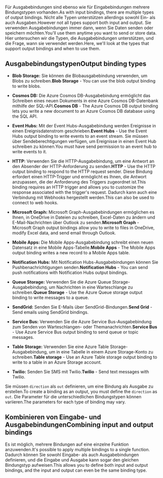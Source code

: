<span data-ttu-id="d6c8a-101">Für Ausgabebindungen sind ebenso wie für Eingabebindungen mehrere Bindungstypen vorhanden.</span><span class="sxs-lookup"><span data-stu-id="d6c8a-101">As with input bindings, there are multiple types of output bindings.</span></span> <span data-ttu-id="d6c8a-102">Nicht alle Typen unterstützen allerdings sowohl Ein- als auch Ausgaben.</span><span class="sxs-lookup"><span data-stu-id="d6c8a-102">However not all types support both input and output.</span></span> <span data-ttu-id="d6c8a-103">Sie verwenden Ausgabebindungen immer dann, wenn Sie Daten senden oder speichern möchten.</span><span class="sxs-lookup"><span data-stu-id="d6c8a-103">You'll use them anytime you want to send or store data.</span></span> <span data-ttu-id="d6c8a-104">Hier untersuchen wir die Typen, die Ausgabebindungen unterstützen, und die Frage, wann sie verwendet werden.</span><span class="sxs-lookup"><span data-stu-id="d6c8a-104">Here, we'll look at the types that support output bindings and when to use them.</span></span>

## <a name="output-binding-types"></a><span data-ttu-id="d6c8a-105">Ausgabebindungstypen</span><span class="sxs-lookup"><span data-stu-id="d6c8a-105">Output binding types</span></span>

- <span data-ttu-id="d6c8a-106">**Blob Storage:** Sie können die Blobausgabebindung verwenden, um Blobs zu schreiben.</span><span class="sxs-lookup"><span data-stu-id="d6c8a-106">**Blob Storage** - You can use the blob output binding to write blobs.</span></span>

- <span data-ttu-id="d6c8a-107">**Cosmos DB:** Die Azure Cosmos DB-Ausgabebindung ermöglicht das Schreiben eines neuen Dokuments in eine Azure Cosmos DB-Datenbank mithilfe der SQL-API.</span><span class="sxs-lookup"><span data-stu-id="d6c8a-107">**Cosmos DB** - The Azure Cosmos DB output binding lets you write a new document to an Azure Cosmos DB database using the SQL API.</span></span>

- <span data-ttu-id="d6c8a-108">**Event Hubs:** Mit der Event Hubs-Ausgabebindung werden Ereignisse in einen Ereignisdatenstrom geschrieben.</span><span class="sxs-lookup"><span data-stu-id="d6c8a-108">**Event Hubs** - Use the Event Hubs output binding to write events to an event stream.</span></span> <span data-ttu-id="d6c8a-109">Sie müssen über Sendeberechtigungen verfügen, um Ereignisse in einen Event Hub schreiben zu können.</span><span class="sxs-lookup"><span data-stu-id="d6c8a-109">You must have send permission to an event hub to write events to it.</span></span>

- <span data-ttu-id="d6c8a-110">**HTTP:** Verwenden Sie die HTTP-Ausgabebindung, um eine Antwort an den Absender der HTTP-Anforderung zu senden.</span><span class="sxs-lookup"><span data-stu-id="d6c8a-110">**HTTP** - Use the HTTP output binding to respond to the HTTP request sender.</span></span> <span data-ttu-id="d6c8a-111">Diese Bindung erfordert einen HTTP-Trigger und ermöglicht es Ihnen, die Antwort anzupassen, die der Anforderung des Triggers zugeordnet ist.</span><span class="sxs-lookup"><span data-stu-id="d6c8a-111">This binding requires an HTTP trigger and allows you to customize the response associated with the trigger's request.</span></span> <span data-ttu-id="d6c8a-112">Dadurch kann auch eine Verbindung mit Webhooks hergestellt werden.</span><span class="sxs-lookup"><span data-stu-id="d6c8a-112">This can also be used to connect to web hooks.</span></span>

- <span data-ttu-id="d6c8a-113">**Microsoft Graph:** Microsoft Graph-Ausgabebindungen ermöglichen es Ihnen, in OneDrive in Dateien zu schreiben, Excel-Daten zu ändern und E-Mail-Nachrichten über Outlook zu senden.</span><span class="sxs-lookup"><span data-stu-id="d6c8a-113">**Microsoft Graph** - Microsoft Graph output bindings allow you to write to files in OneDrive, modify Excel data, and send email through Outlook.</span></span>

- <span data-ttu-id="d6c8a-114">**Mobile Apps:** Die Mobile Apps-Ausgabebindung schreibt einen neuen Datensatz in eine Mobile Apps-Tabelle.</span><span class="sxs-lookup"><span data-stu-id="d6c8a-114">**Mobile Apps** - The Mobile Apps output binding writes a new record to a Mobile Apps table.</span></span>

- <span data-ttu-id="d6c8a-115">**Notification Hubs:** Mit Notification Hubs-Ausgabebindungen können Sie Pushbenachrichtigungen senden.</span><span class="sxs-lookup"><span data-stu-id="d6c8a-115">**Notification Hubs** - You can send push notifications with Notification Hubs output bindings.</span></span>

- <span data-ttu-id="d6c8a-116">**Queue Storage:** Verwenden Sie die Azure Queue Storage-Ausgabebindung, um Nachrichten in eine Warteschlange zu schreiben.</span><span class="sxs-lookup"><span data-stu-id="d6c8a-116">**Queue Storage** - Use the Azure Queue storage output binding to write messages to a queue.</span></span>

- <span data-ttu-id="d6c8a-117">**SendGrid:** Senden Sie E-Mails über SendGrid-Bindungen.</span><span class="sxs-lookup"><span data-stu-id="d6c8a-117">**Send Grid** - Send emails using SendGrid bindings.</span></span>

- <span data-ttu-id="d6c8a-118">**Service Bus:** Verwenden Sie die Azure Service Bus-Ausgabebindung zum Senden von Warteschlangen- oder Themanachrichten.</span><span class="sxs-lookup"><span data-stu-id="d6c8a-118">**Service Bus** - Use Azure Service Bus output binding to send queue or topic messages.</span></span>

- <span data-ttu-id="d6c8a-119">**Table Storage:** Verwenden Sie eine Azure Table Storage-Ausgabebindung, um in eine Tabelle in einem Azure Storage-Konto zu schreiben.</span><span class="sxs-lookup"><span data-stu-id="d6c8a-119">**Table storage** - Use an Azure Table storage output binding to write to a table in an Azure Storage account.</span></span>

- <span data-ttu-id="d6c8a-120">**Twilio:** Senden Sie SMS mit Twilio.</span><span class="sxs-lookup"><span data-stu-id="d6c8a-120">**Twilio** - Send text messages with Twilio.</span></span>

<span data-ttu-id="d6c8a-121">Sie müssen `direction` als `out` definieren, um eine Bindung als Ausgabe zu erstellen.</span><span class="sxs-lookup"><span data-stu-id="d6c8a-121">To create a binding as an output, you must define the `direction` as `out`.</span></span> <span data-ttu-id="d6c8a-122">Die Parameter für die unterschiedlichen Bindungstypen können variieren.</span><span class="sxs-lookup"><span data-stu-id="d6c8a-122">The parameters for each type of binding may vary.</span></span>

## <a name="combining-input-and-output-bindings"></a><span data-ttu-id="d6c8a-123">Kombinieren von Eingabe- und Ausgabebindungen</span><span class="sxs-lookup"><span data-stu-id="d6c8a-123">Combining input and output bindings</span></span> 

<span data-ttu-id="d6c8a-124">Es ist möglich, mehrere Bindungen auf eine einzelne Funktion anzuwenden.</span><span class="sxs-lookup"><span data-stu-id="d6c8a-124">It's possible to apply multiple bindings to a single function.</span></span> <span data-ttu-id="d6c8a-125">Dadurch können Sie sowohl Eingabe- als auch Ausgabebindungen definieren, und die Eingabe und Ausgabe kann sogar den gleichen Bindungstyp aufweisen.</span><span class="sxs-lookup"><span data-stu-id="d6c8a-125">This allows you to define both input and output bindings, and the input and output can even be the same binding type.</span></span>